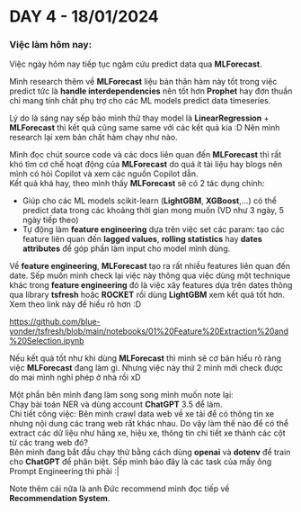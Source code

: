 # DAY 4 - 18/01/2024
### Việc làm hôm nay:
Việc ngày hôm nay tiếp tục ngâm cứu predict data qua **MLForecast**.

Mình research thêm về **MLForecast** liệu bản thân hàm này tốt trong việc predict tức là **handle interdependencies** nên tốt hơn **Prophet** hay đơn thuần chỉ mang tính chất phụ trợ cho các ML models predict data timeseries.

Lý do là sáng nay sếp bảo mình thử thay model là **LinearRegression** + **MLForecast** thì kết quả cũng same same với các kết quả kia :D Nên mình research lại xem bản chất hàm chạy như nào.

Mình đọc chút source code và các docs liên quan đến **MLForecast** thì rất khó tìm cơ chế hoạt động của **MLForecast** do quá ít tài liệu hay blogs nên mình có hỏi Copilot và xem các nguồn Copilot dẫn. \
Kết quả khá hay, theo mình thấy **MLForecast** sẽ có 2 tác dụng chính:
- Giúp cho các ML models scikit-learn (**LightGBM**, **XGBoost**,...) có thể predict data trong các khoảng thời gian mong muốn (VD như 3 ngày, 5 ngày tiếp theo)
- Tự động làm **feature engineering** dựa trên việc set các param: tạo các feature liên quan đến **lagged values**, **rolling statistics** hay **dates attributes** để góp phần làm input cho model mình dùng.

Về **feature engineering**, **MLForecast** tạo ra rất nhiều features liên quan đến date. Sếp muốn mình check lại việc này thông qua việc dùng một technique khác trong **feature engineering** đó là việc xây features dựa trên dates thông qua library **tsfresh** hoặc **ROCKET** rồi dùng **LightGBM** xem kết quả tốt hơn. \
Xem theo link này để hiểu rõ hơn :D

https://github.com/blue-yonder/tsfresh/blob/main/notebooks/01%20Feature%20Extraction%20and%20Selection.ipynb

Nếu kết quả tốt như khi dùng **MLForecast** thì mình sẽ cơ bản hiểu rõ ràng việc **MLForecast** đang làm gì. Nhưng việc này thứ 2 mình mới check được do mai mình nghỉ phép ở nhà rồi xD

Một phần bên mình đang làm song song mình muốn note lại:\
 Chạy bài toán NER và dùng account **ChatGPT** 3.5 để làm. \
 Chi tiết công việc: Bên mình crawl data web về xe tải để có thông tin xe nhưng nội dung các trang web rất khác nhau. Do vậy làm thế nào để có thể extract các dữ liệu như hãng xe, hiệu xe, thông tin chi tiết xe thành các cột từ các trang web đó?\
 Bên mình đang bắt đầu chạy thử bằng cách dùng **openai** và **dotenv** để train cho **ChatGPT** để phân biệt. Sếp mình bảo đây là các task của mấy ông Prompt Engineering thì phải :| 

 Note thêm cái nữa là anh Đức recommend mình đọc tiếp về **Recommendation System**.